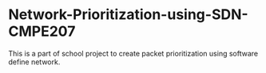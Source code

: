 # Network-Prioritization-using-SDN-CMPE207
This is a part of school project to create packet prioritization using software define network. 
